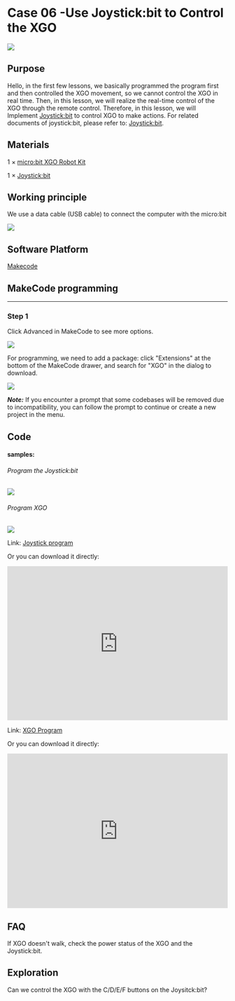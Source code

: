 # Case 06 -Use Joystick:bit to Control the XGO

![](./images/xgo-6-1.png)

## Purpose

Hello, in the first few lessons, we basically programmed the program first and then controlled the XGO movement, so we cannot control the XGO in real time. Then, in this lesson, we will realize the real-time control of the XGO through the remote control. Therefore, in this lesson, we will Implement [Joystick:bit](https://www.elecfreaks.com/learn-en/microbitExtensionModule/joystick_bit_v2.html) to control XGO to make actions. For related documents of joystick:bit, please refer to: [Joystick:bit](https://www.elecfreaks.com/learn-en/microbitExtensionModule/joystick_bit_v2.html).

## Materials 

1 × [micro:bit XGO Robot Kit](https://www.elecfreaks.com/micro-bit-xgo-robot-kit.html)

1 × [Joystick:bit](https://www.elecfreaks.com/learn-en/microbitExtensionModule/joystick_bit_v2.html)



## Working principle

We use a data cable (USB cable) to connect the computer with the micro:bit

![](./images/microbit-xgo-robot-kit-22.png)



## Software Platform

[Makecode](https://makecode.microbit.org/#)

## MakeCode programming

---

### Step 1

Click Advanced in MakeCode to see more options.

![](./images/microbit-xgo-robot-kit-10.png)

For programming, we need to add a package: click "Extensions" at the bottom of the MakeCode drawer, and search for "XGO" in the dialog to download.

![](./images/microbit-xgo-robot-kit-11.png)

***Note:*** If you encounter a prompt that some codebases will be removed due to incompatibility, you can follow the prompt to continue or create a new project in the menu.

## Code

#### samples:

###### Program the Joystick:bit

![](./images/case06-01.png)

###### Program XGO

![](./images/case06-02.png)



Link: [Joystick program](https://makecode.microbit.org/_gPjJh9HEUYUm)

Or you can download it directly:

<div style="position:relative;height:0;padding-bottom:70%;overflow:hidden;"><iframe style="position:absolute;top:0;left:0;width:100%;height:100%;" src="https://makecode.microbit.org/#pub:_gPjJh9HEUYUm" frameborder="0" sandbox="allow-popups allow-forms allow-scripts allow-same-origin"></iframe></div> 

Link: [XGO Program](https://makecode.microbit.org/_LhKY78KcAFHa)

Or you can download it directly:

<div style="position:relative;height:0;padding-bottom:70%;overflow:hidden;"><iframe style="position:absolute;top:0;left:0;width:100%;height:100%;" src="https://makecode.microbit.org/#pub:_LhKY78KcAFHa" frameborder="0" sandbox="allow-popups allow-forms allow-scripts allow-same-origin"></iframe></div> 

## FAQ

If XGO doesn't walk, check the power status of the XGO and the Joystick:bit. 

## Exploration

Can we control the XGO with the C/D/E/F buttons on the Joysitck:bit? 
